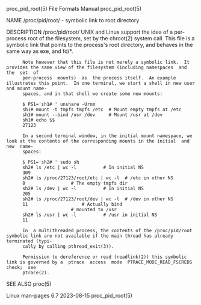 proc_pid_root(5)						      File Formats Manual						      proc_pid_root(5)

NAME
       /proc/pid/root/ - symbolic link to root directory

DESCRIPTION
       /proc/pid/root/
	      UNIX  and	 Linux	support the idea of a per-process root of the filesystem, set by the chroot(2) system call.  This file is a symbolic link that
	      points to the process's root directory, and behaves in the same way as exe, and fd/*.

	      Note however that this file is not merely a symbolic link.  It provides the same view of the filesystem (including namespaces  and  the  set  of
	      per-process  mounts)  as	the process itself.  An example illustrates this point.	 In one terminal, we start a shell in new user and mount name‐
	      spaces, and in that shell we create some new mounts:

		  $ PS1='sh1# ' unshare -Urnm
		  sh1# mount -t tmpfs tmpfs /etc  # Mount empty tmpfs at /etc
		  sh1# mount --bind /usr /dev	  # Mount /usr at /dev
		  sh1# echo $$
		  27123

	      In a second terminal window, in the initial mount namespace, we look at the contents of the corresponding mounts in the initial  and  new	 name‐
	      spaces:

		  $ PS1='sh2# ' sudo sh
		  sh2# ls /etc | wc -l			# In initial NS
		  309
		  sh2# ls /proc/27123/root/etc | wc -l	# /etc in other NS
		  0					# The empty tmpfs dir
		  sh2# ls /dev | wc -l			# In initial NS
		  205
		  sh2# ls /proc/27123/root/dev | wc -l	# /dev in other NS
		  11					# Actually bind
							# mounted to /usr
		  sh2# ls /usr | wc -l			# /usr in initial NS
		  11

	      In  a multithreaded process, the contents of the /proc/pid/root symbolic link are not available if the main thread has already terminated (typi‐
	      cally by calling pthread_exit(3)).

	      Permission to dereference or read (readlink(2)) this symbolic link is governed by a  ptrace  access  mode	 PTRACE_MODE_READ_FSCREDS  check;  see
	      ptrace(2).

SEE ALSO
       proc(5)

Linux man-pages 6.7							  2023-08-15							      proc_pid_root(5)
